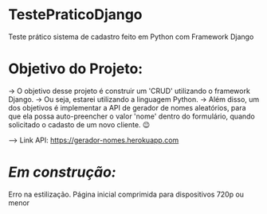 # TestePraticoDjango
Teste prático sistema de cadastro feito em Python com Framework Django

# Objetivo do Projeto:
-> O objetivo desse projeto é construir um 'CRUD' utilizando o framework Django.
-> Ou seja, estarei utilizando a linguagem Python.
-> Além disso, um dos objetivos é implementar a API de gerador de nomes aleatórios,
para que ela possa auto-preencher o valor 'nome' dentro do formulário, quando solicitado
o cadasto de um novo cliente. 😉

--> Link API: https://gerador-nomes.herokuapp.com


# *Em construção:*

Erro na estilização. 
Página inicial comprimida para dispositivos 720p ou menor
